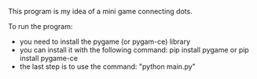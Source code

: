This program is my idea of ​​a mini game connecting dots.

To run the program:

- you need to install the pygame (or pygam-ce) library
- you can install it with the following command: pip install pygame or pip install pygame-ce
- the last step is to use the command: "python main.py"
